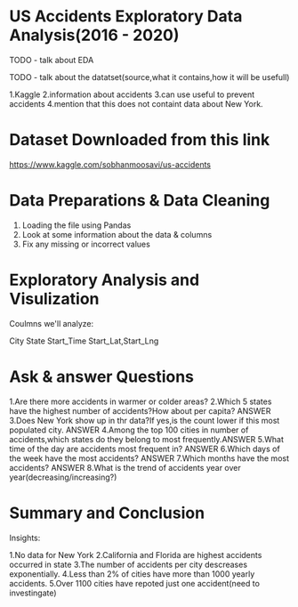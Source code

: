 # US Accidents Exploratory Data Analysis(2016 - 2020)
TODO - talk about EDA

TODO - talk about the datatset(source,what it contains,how it will be usefull)

1.Kaggle
2.information about accidents
3.can use useful to prevent accidents
4.mention that this does not containt data about New York.

# Dataset Downloaded from this link
https://www.kaggle.com/sobhanmoosavi/us-accidents

# Data Preparations & Data Cleaning
1. Loading the file using Pandas
2. Look at some information about the data & columns
3. Fix any missing or incorrect values

# Exploratory Analysis and Visulization
Coulmns we'll analyze:

City
State
Start_Time
Start_Lat,Start_Lng

# Ask & answer Questions
1.Are there more accidents in warmer or colder areas?
2.Which 5 states have the highest number of accidents?How about per capita? ANSWER
3.Does New York show up in thr data?If yes,is the count lower if this most populated city. ANSWER
4.Among the top 100 cities in number of accidents,which states do they belong to most frequently.ANSWER
5.What time of the day are accidents most frequent in? ANSWER
6.Which days of the week have the most accidents? ANSWER
7.Which months have the most accidents? ANSWER
8.What is the trend of accidents year over year(decreasing/increasing?)

# Summary and Conclusion
Insights:

1.No data for New York
2.California and Florida are highest accidents occurred in state
3.The number of accidents per city descreases exponentially.
4.Less than 2% of cities have more than 1000 yearly accidents.
5.Over 1100 cities have repoted just one accident(need to investingate)
